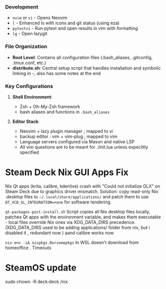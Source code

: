 ### Development
- `nvim` or `vi` - Opens Neovim
- `l` - Enhanced ls with icons and git status (using eza)
- `pytestvi` - Run pytest and open results in vim with formatting
- `lg` - Open lazygit

### File Organization
- **Root Level**: Contains all configuration files (.bash_aliases, .gitconfig, .tmux.conf, etc.)
- **distribute.sh**: Central setup script that handles installation and symbolic linking in `~`, also has some notes at the end

### Key Configurations
1. **Shell Environment**: 
   - Zsh + Oh-My-Zsh framework
   - bash aliases and functions in `.bash_aliases`

2. **Editor Stack**:
   - Neovim + lazy plugin manager ; mapped to vi
   - backup editor : vim +  vim-plug ; mapped to vim 
   - Language servers configured via Mason and native LSP
   - All vim questions are to be meant for ./init.lua unless expeclitly specified


# Steam Deck Nix GUI Apps Fix

Nix Qt apps (krita, calibre, kdenlive) crash with "Could not initialize GLX" on Steam Deck due to graphics driver mismatch.
Solution: copy read-only Nix .desktop files to `~/.local/share/applications/` and patch them to use `QT_XCB_GL_INTEGRATION=none` for software rendering.

`qt-packages-post-install.sh` Script copies all Nix desktop files locally, patches Qt apps with the environment variable, and makes them executable - local files override Nix ones via XDG_DATA_DIRS precedence.
(XDG_DATA_DIRS used to be adding applications/ folder from nix, but i disabled it , redundant now )
 aand calibre works now

`nix-env -iA nixpkgs.Rorsomepkgs` In WSL doesn't download from homeoffice . Timeouts

# SteamOS update
sudo chown -R deck:deck /nix
